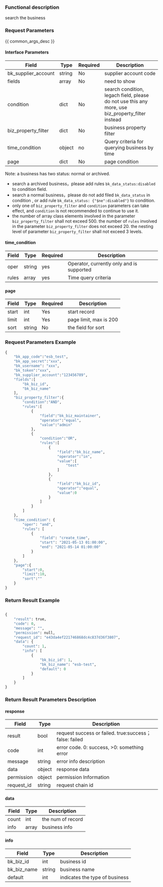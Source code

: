 ### Functional description

search the business

### Request Parameters

{{ common_args_desc }}

#### Interface Parameters

| Field      |  Type      | Required   | Description                                                                                      |
|-----------|------------|--------|--------------------------------------------------------------------------------------------------|
| bk_supplier_account | string     | No     | supplier account code                                                                            |
| fields         |  array   | No     | need to show                                                                                     |
| condition      |  dict    | No     | search condition, legach field, please do not use this any more, use biz_property_filter instead |
| biz_property_filter    |  dict  | No     | business property filter                                                                         |
| time_condition      |  object     | no     | Query criteria for querying business by time                                                     |
| page           |  dict    | No     | page condition                                                                                   |

Note: a business has two status: normal or archived.
- search a archived business，please add rules `bk_data_status:disabled` to condition field.
- search a normal business，please do not add filed `bk_data_status` in condition , or add rule `bk_data_status: {"$ne":disabled"}` to condition.
- only one of `biz_property_filter` and `condition` parameters can take effect, and `condition` is not recommended to continue to use it.
- the number of array class elements involved in the parameter `biz_property_filter` shall not exceed 500.
  the number of `rules` involved in the parameter `biz_property_filter` does not exceed 20.
  the nesting level of parameter `biz_property_filter` shall not exceed 3 levels.

#### time_condition

| Field   | Type   | Required| Description              |
|-------|--------|-----|--------------------|
| oper  | string |yes| Operator, currently only and is supported|
| rules | array  |yes| Time query criteria         |


#### page

| Field      |  Type      | Required   |  Description      |
|-----------|------------|--------|------------|
| start    |  int    | Yes     | start record |
| limit    |  int    | Yes     | page limit, max is 200 |
| sort     |  string | No     | the field for sort |

### Request Parameters Example

```python
{
    "bk_app_code":"esb_test",
    "bk_app_secret":"xxx",
    "bk_username": "xxx",
    "bk_token":"xxx",
    "bk_supplier_account":"123456789",
    "fields":[
        "bk_biz_id",
        "bk_biz_name"
    ],
    "biz_property_filter":{
        "condition":"AND",
        "rules":[
            {
                "field":"bk_biz_maintainer",
                "operator":"equal",
                "value":"admin"
            },
            {
                "condition":"OR",
                "rules":[
                    {
                        "field":"bk_biz_name",
                        "operator":"in",
                        "value":[
                            "test"
                        ]
                    },
                    {
                        "field":"bk_biz_id",
                        "operator":"equal",
                        "value":0
                    }
                ]
            }
        ]
    },
    "time_condition": {
        "oper": "and",
        "rules": [
            {
                "field": "create_time",
                "start": "2021-05-13 01:00:00",
                "end": "2021-05-14 01:00:00"
            }
        ]
    },
    "page":{
        "start":0,
        "limit":10,
        "sort":""
    }
}
```

### Return Result Example

```python

{
    "result": true,
    "code": 0,
    "message": "",
    "permission": null,
    "request_id": "e43da4ef221746868dc4c837d36f3807",
    "data": {
        "count": 1,
        "info": [
            {
                "bk_biz_id": 1,
                "bk_biz_name": "esb-test",
                "default": 0
            }
        ]
    }
}
```

### Return Result Parameters Description

#### response

| Field       | Type     | Description         |
|---|---|---|
| result | bool | request success or failed. true:success；false: failed |
| code | int | error code. 0: success, >0: something error |
| message | string | error info description |
| data | object | response data |
| permission    | object | permission Information    |
| request_id    | string | request chain id    |

#### data

| Field      | Type      | Description      |
|-----------|-----------|-----------|
| count     | int       | the num of record |
| info      | array     | business info |

#### info

| Field | Type | Description |
|-----------|-----------|-----------|
| bk_biz_id | int | business id |
| bk_biz_name | string | business name |
|default | int | indicates the type of business |
